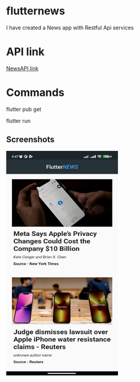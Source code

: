 # flutternews

I have created a News app with Restful Api services

# API link

<a href="https://newsapi.org/">NewsAPI link</a>

# Commands

flutter pub get

flutter run

## Screenshots

<img src="https://github.com/daydy225/flutter_news_app/blob/master/flutterNews.jpg" width="300" height="600">
